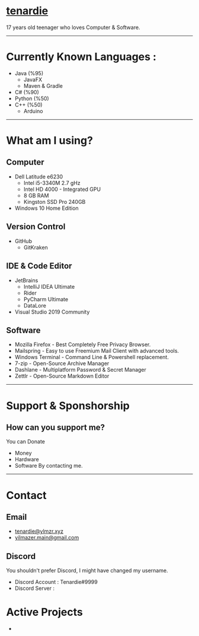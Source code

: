 # [tenardie](https://github.com/tenardie)
17 years old teenager who loves Computer & Software.

***

# Currently Known Languages :
* Java (%95)
    * JavaFX
    * Maven & Gradle
* C# (%90)
* Python (%50)
* C++ (%50)
    * Arduino

***

#  What am I using?
## Computer
* Dell Latitude e6230
    * Intel i5-3340M 2.7 gHz
    * Intel HD 4000 - Integrated GPU
    * 8 GB RAM
    * Kingston SSD Pro 240GB
* Windows 10 Home Edition
## Version Control
* GitHub
    * GitKraken
## IDE & Code Editor
* JetBrains
    * IntelliJ IDEA Ultimate
    * Rider
    * PyCharm Ultimate
    * DataLore
* Visual Studio 2019 Community
## Software
* Mozilla Firefox - Best Completely Free Privacy Browser.
* Mailspring - Easy to use Freemium Mail Client with advanced tools.
* Windows Terminal - Command Line & Powershell replacement.
* 7-zip - Open-Source Archive Manager
* Dashlane - Multiplatform Password & Secret Manager
* Zettlr - Open-Source Markdown Editor

***

# Support & Sponshorship
## How can you support me?
You can Donate
- Money
- Hardware
- Software
By contacting me.

***

# Contact
## Email
- tenardie@ylmzr.xyz
- yilmazer.main@gmail.com
## Discord 
You shouldn't prefer Discord, I might have changed my username.
- Discord Account : Tenardie#9999
- Discord Server : <!-- Will Be Added -->

# Active Projects
- <!--Will Be Added-->


